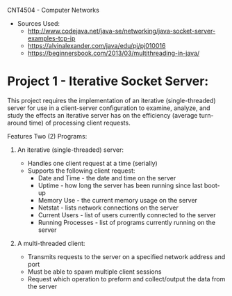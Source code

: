 CNT4504 - Computer Networks
  - Sources Used:
      - http://www.codejava.net/java-se/networking/java-socket-server-examples-tcp-ip
      - https://alvinalexander.com/java/edu/pj/pj010016
      - https://beginnersbook.com/2013/03/multithreading-in-java/

# Project 1 - Iterative Socket Server:
This project requires the implementation of an iterative (single-threaded) server for use in a client-server configuration to examine, analyze, and study the effects an iterative server has on the efficiency (average turn-around time) of processing client requests.

Features Two (2) Programs:
1) An iterative (single-threaded) server:
    - Handles one client request at a time (serially)
    - Supports the following client request:
        - Date and Time - the date and time on the server
        - Uptime - how long the server has been running since last boot-up
        - Memory Use - the current memory usage on the server
        - Netstat - lists network connections on the server
        - Current Users - list of users currently connected to the server
        - Running Processes - list of programs currently running on the server
       
2) A multi-threaded client:
    - Transmits requests to the server on a specified network address and port
    - Must be able to spawn multiple client sessions
    - Request which operation to preform and collect/output the data from the server
